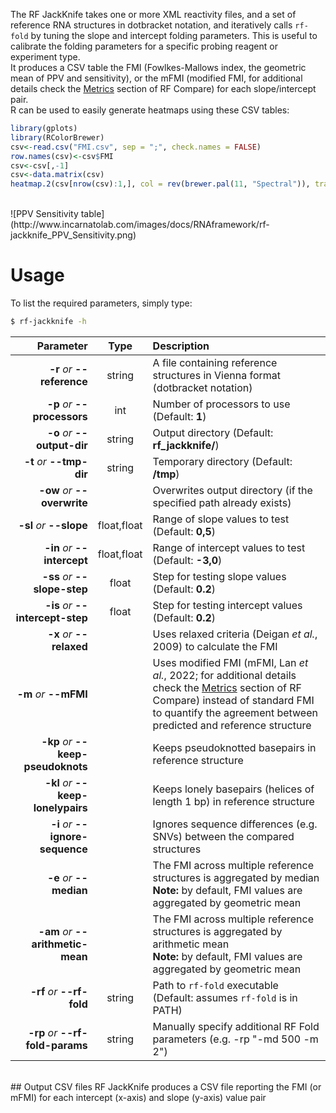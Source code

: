 The RF JackKnife takes one or more XML reactivity files, and a set of reference RNA structures in dotbracket notation, and iteratively calls ``rf-fold`` by tuning the slope and intercept folding parameters. This is useful to calibrate the folding parameters for a specific probing reagent or experiment type.<br/>
It produces a CSV table the FMI (Fowlkes-Mallows index, the geometric mean of PPV and sensitivity), or the mFMI (modified FMI, for additional details check the [Metrics](https://rnaframework-docs.readthedocs.io/en/latest/rf-compare/#metrics) section of RF Compare) for each slope/intercept pair.<br/>
R can be used to easily generate heatmaps using these CSV tables:<br/>

```r
library(gplots)
library(RColorBrewer)
csv<-read.csv("FMI.csv", sep = ";", check.names = FALSE)
row.names(csv)<-csv$FMI
csv<-csv[,-1]
csv<-data.matrix(csv)
heatmap.2(csv[nrow(csv):1,], col = rev(brewer.pal(11, "Spectral")), trace = "none", cellnote = round(csv[nrow(csv):1,], digits = 2), notecol = "black", Rowv = FALSE, Colv = FALSE, dendrogram = "none", xlab = "Intercept (kcal/mol)", ylab = "Slope (kcal/mol)", key = FALSE)
```
<br/>
![PPV Sensitivity table](http://www.incarnatolab.com/images/docs/RNAframework/rf-jackknife_PPV_Sensitivity.png)

# Usage
To list the required parameters, simply type:

```bash
$ rf-jackknife -h
```

Parameter         | Type | Description
----------------: | :--: |:------------
__-r__ *or* __--reference__ | string | A file containing reference structures in Vienna format (dotbracket notation)
__-p__ *or* __--processors__ | int | Number of processors to use (Default: __1__)
__-o__ *or* __--output-dir__ | string | Output directory (Default: __rf_jackknife/__)
__-t__ *or* __--tmp-dir__ | string | Temporary directory (Default: __<output>/tmp__)
__-ow__ *or* __--overwrite__ | | Overwrites output directory (if the specified path already exists)
__-sl__ *or* __--slope__ | float,float | Range of slope values to test (Default: __0,5__)
__-in__ *or* __--intercept__ | float,float | Range of intercept values to test (Default: __-3,0__)
__-ss__ *or* __--slope-step__ | float | Step for testing slope values (Default: __0.2__)
__-is__ *or* __--intercept-step__ | float | Step for testing intercept values (Default: __0.2__)
__-x__ *or* __--relaxed__ | | Uses relaxed criteria (Deigan *et al.*, 2009) to calculate the FMI
__-m__ *or* __--mFMI__ | | Uses modified FMI (mFMI, Lan *et al.*, 2022; for additional details check the [Metrics](https://rnaframework-docs.readthedocs.io/en/latest/rf-compare/#metrics) section of RF Compare) instead of standard FMI to quantify the agreement between predicted and reference structure
__-kp__ *or* __--keep-pseudoknots__ | | Keeps pseudoknotted basepairs in reference structure
__-kl__ *or* __--keep-lonelypairs__ | | Keeps lonely basepairs (helices of length 1 bp) in reference structure
__-i__ *or* __--ignore-sequence__ | | Ignores sequence differences (e.g. SNVs) between the compared structures
__-e__ *or* __--median__ | | The FMI across multiple reference structures is aggregated by median<br/>__Note:__ by default, FMI values are aggregated by geometric mean
__-am__ *or* __--arithmetic-mean__ | | The FMI across multiple reference structures is aggregated by arithmetic mean<br/>__Note:__ by default, FMI values are aggregated by geometric mean
__-rf__ *or* __--rf-fold__ | string | Path to ``rf-fold`` executable (Default: assumes ``rf-fold`` is in PATH)
__-rp__ *or* __--rf-fold-params__ | string | Manually specify additional RF Fold parameters (e.g. -rp "-md 500 -m 2")

<br/>
## Output CSV files
RF JackKnife produces a CSV file reporting the FMI (or mFMI) for each intercept (x-axis) and slope (y-axis) value pair
